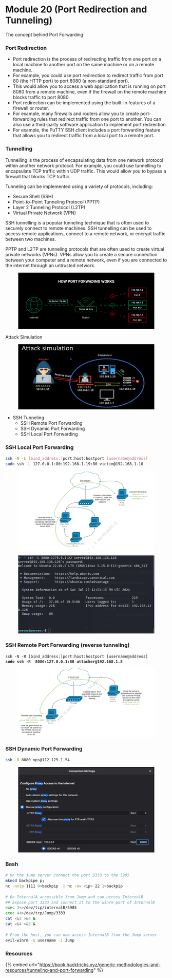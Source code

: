# Module 20 (Port Redirection and Tunneling)

The concept behind Port Forwarding&#x20;

### Port Redirection <a href="#id-7fa2" id="id-7fa2"></a>

* Port redirection is the process of redirecting traffic from one port on a local machine to another port on the same machine or on a remote machine.
* For example, you could use port redirection to redirect traffic from port 80 (the HTTP port) to port 8080 (a non-standard port).
* This would allow you to access a web application that is running on port 8080 from a remote machine, even if the firewall on the remote machine blocks traffic to port 8080.
* Port redirection can be implemented using the built-in features of a firewall or router.
* For example, many firewalls and routers allow you to create port-forwarding rules that redirect traffic from one port to another. You can also use a third-party software application to implement port redirection.
* For example, the PuTTY SSH client includes a port forwarding feature that allows you to redirect traffic from a local port to a remote port.

### Tunnelling <a href="#d7aa" id="d7aa"></a>

Tunnelling is the process of encapsulating data from one network protocol within another network protocol. For example, you could use tunnelling to encapsulate TCP traffic within UDP traffic. This would allow you to bypass a firewall that blocks TCP traffic.

Tunneling can be implemented using a variety of protocols, including:

* Secure Shell (SSH)
* Point-to-Point Tunneling Protocol (PPTP)
* Layer 2 Tunneling Protocol (L2TP)
* Virtual Private Network (VPN)

SSH tunnelling is a popular tunneling technique that is often used to securely connect to remote machines. SSH tunnelling can be used to access remote applications, connect to a remote network, or encrypt traffic between two machines.

PPTP and L2TP are tunneling protocols that are often used to create virtual private networks (VPNs). VPNs allow you to create a secure connection between your computer and a remote network, even if you are connected to the internet through an untrusted network.

<figure><img src="../.gitbook/assets/image (173).png" alt=""><figcaption></figcaption></figure>

Attack Simulation

<figure><img src="../.gitbook/assets/image (174).png" alt=""><figcaption></figcaption></figure>

* SSH Tunneling&#x20;
  * SSH Remote Port Forwarding
  * SSH Dynamic Port Forwarding
  * SSH Local Port Forwarding

### SSH Local Port Forwarding

```bash
ssh -N -L [bind_address:]port:host:hostport [username@address]
sudo ssh -L 127.0.0.1:80:192.168.1.19:80 victim@192.168.1.10
```

<figure><img src="../.gitbook/assets/image (1).png" alt=""><figcaption></figcaption></figure>

<figure><img src="../.gitbook/assets/image.png" alt=""><figcaption></figcaption></figure>

### SSH Remote Port Forwarding (reverse tunneling)

<pre class="language-bash"><code class="lang-bash">ssh -N -R [bind_address:]port:host:hostport [username@address]
<strong>sudo ssh -R  8080:127.0.0.1:80 attacker@192.168.1.8 
</strong></code></pre>

<figure><img src="../.gitbook/assets/image (2).png" alt=""><figcaption></figcaption></figure>

### SSH Dynamic Port Forwarding

```bash
ssh -D 8080 vps@112.125.1.54
```

<figure><img src="../.gitbook/assets/image (175).png" alt=""><figcaption></figcaption></figure>

### **Bash** <a href="#bash" id="bash"></a>

```bash
# On the jump server connect the port 3333 to the 5985
mknod backpipe p;
nc -nvlp 1111 0>backpip  | nc -nv <ip> 22 1>backpip

# On InternalA accessible from Jump and can access InternalB
## Expose port 3333 and connect it to the winrm port of InternalB
exec 3<>/dev/tcp/internalB/5985
exec 4<>/dev/tcp/Jump/3333
cat <&3 >&4 &
cat <&4 >&3 &

# From the host, you can now access InternalB from the Jump server
evil-winrm -u username -i Jump
```

### Resources <a href="#bash" id="bash"></a>

{% embed url="https://book.hacktricks.xyz/generic-methodologies-and-resources/tunneling-and-port-forwarding" %}
